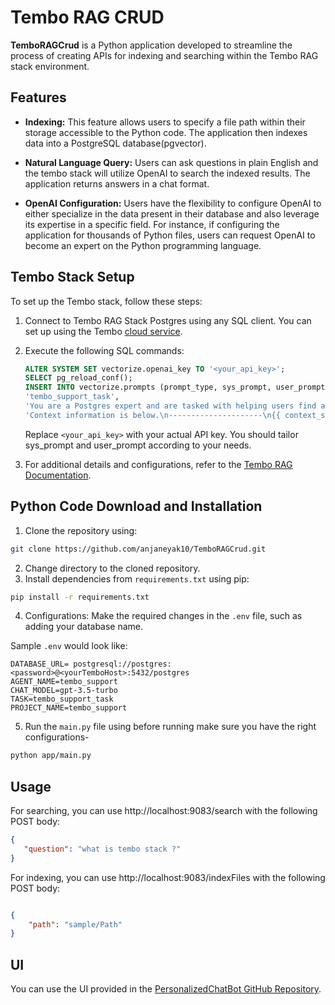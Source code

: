 # Tembo RAG CRUD

**TemboRAGCrud** is a Python application developed to streamline the process of creating APIs for indexing and searching within the Tembo RAG stack environment.

## Features
- **Indexing:** This feature allows users to specify a file path within their storage accessible to the Python code. The application then indexes data into a PostgreSQL database(pgvector).
  
- **Natural Language Query:** Users can ask questions in plain English and the tembo stack will utilize OpenAI to search the indexed results. The application returns answers in a chat format.
  
- **OpenAI Configuration:** Users have the flexibility to configure OpenAI to either specialize in the data present in their database and also  leverage its expertise in a specific field. For instance, if configuring the application for thousands of Python files, users can request OpenAI to become an expert on the Python programming language.



## Tembo Stack Setup

To set up the Tembo stack, follow these steps:

1. Connect to Tembo RAG Stack Postgres using any SQL client. You can set up using the Tembo [cloud service](https://cloud.tembo.io/).
2. Execute the following SQL commands:
    ```sql
    ALTER SYSTEM SET vectorize.openai_key TO '<your_api_key>';
    SELECT pg_reload_conf();
    INSERT INTO vectorize.prompts (prompt_type, sys_prompt, user_prompt) VALUES (
    'tembo_support_task',
    'You are a Postgres expert and are tasked with helping users find answers in Tembo documentation. You should prioritize answering questions using the provided context, but can draw from your expert Postgres experience where documentation is lacking. Avoid statements like "based on the documentation..."',
    'Context information is below.\n---------------------\n{{ context_str }}\n---------------------\nGiven the Tembo documentation information and your expert Postgres knowledge, answer the question.\n Question: {{ query_str }}\nAnswer:');
    ```

    Replace `<your_api_key>` with your actual API key. You should tailor sys_prompt and user_prompt according to your needs.
3. For additional details and configurations, refer to the [Tembo RAG Documentation](https://tembo.io/docs/product/stacks/ai/rag).

## Python Code Download and Installation

1. Clone the repository using:
```bash
git clone https://github.com/anjaneyak10/TemboRAGCrud.git
 ```
2. Change directory to the cloned repository.
3. Install dependencies from `requirements.txt` using pip:
 ```bash
 pip install -r requirements.txt
 ```
4. Configurations:
Make the required changes in the `.env` file, such as adding your database name.

Sample `.env` would look like:
```env
DATABASE_URL= postgresql://postgres:<password>@<yourTemboHost>:5432/postgres
AGENT_NAME=tembo_support
CHAT_MODEL=gpt-3.5-turbo
TASK=tembo_support_task
PROJECT_NAME=tembo_support
```
5. Run the `main.py` file using before running make sure you have the right configurations-
 ```bash
 python app/main.py
 ```

## Usage
For searching, you can use http://localhost:9083/search with the following POST body:
 ```json
{
    "question": "what is tembo stack ?"
}
```
For indexing, you can use http://localhost:9083/indexFiles with the following POST body:
```json

{
    "path": "sample/Path"
}
```
## UI
You can use the UI provided in the [PersonalizedChatBot GitHub Repository](https://github.com/anjaneyak10/PersonalizedChatBot).
